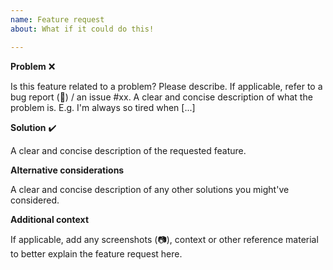 ```yaml
---
name: Feature request
about: What if it could do this!

---
```


**Problem** :x:

Is this feature related to a problem? Please describe. If applicable, refer to a bug report (:bug:) / an issue #xx.
A clear and concise description of what the problem is. E.g. I'm always so tired when [...]

**Solution** :heavy_check_mark:

A clear and concise description of the requested feature.

**Alternative considerations**

A clear and concise description of any other solutions you might've considered.

**Additional context**

If applicable, add any screenshots (:camera:), context or other reference material to better explain the feature request here.
